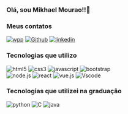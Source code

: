 ### Olá, sou Mikhael Mourao!!👋
### Meus contatos
<div style="display :inline_block">
<a href="https://api.whatsapp.com/send/?phone=5585987006568&text&type=phone_number&app_absent=0">
<img alt="wpp" src="https://img.shields.io/badge/WhatsApp-25D366?style=for-the-badge&logo=whatsapp&logoColor=white"/></a>
<a href="https://github.com/mikhaelmourao">
<img alt="Github" src="https://img.shields.io/badge/GitHub-100000?style=for-the-badge&logo=github&logoColor=white"></a>
<a href="https://www.linkedin.com/in/mikhael-mourao-b57165232/">
<img alt="linkedin" src="https://img.shields.io/badge/LinkedIn-0077B5?style=for-the-badge&logo=linkedin&logoColor=white"></a>
</div>



### Tecnologias que utilizo

<div style="display :inline_block">
<img alt="html5" src="https://img.shields.io/badge/HTML5-E34F26?style=for-the-badge&logo=html5&logoColor=white"/>
<img alt="css3" src="https://img.shields.io/badge/CSS-239120?&style=for-the-badge&logo=css3&logoColor=white"/>
<img alt="javascript" src="https://img.shields.io/badge/JavaScript-F7DF1E?style=for-the-badge&logo=javascript&logoColor=black"/>
<img alt="bootstrap" src="https://img.shields.io/badge/Bootstrap-563D7C?style=for-the-badge&logo=bootstrap&logoColor=white"/><br>
<img alt="node.js" src="https://img.shields.io/badge/Node.js-43853D?style=for-the-badge&logo=node.js&logoColor=white"/>
<img alt="react" src="https://img.shields.io/badge/React-20232A?style=for-the-badge&logo=react&logoColor=61DAFB"/>
<img alt="vue.js" src="https://img.shields.io/badge/Vue.js-35495E?style=for-the-badge&logo=vue.js&logoColor=4FC08D"/>


<img alt="Vscode" src="https://img.shields.io/badge/Visual_Studio_Code-0078D4?style=for-the-badge&logo=visual%20studio%20code&logoColor=white"/>
</div>

### Tecnologias que utilizei na graduação
<div style="display :inline_block">
<img alt="python" src="https://img.shields.io/badge/Python-14354C?style=for-the-badge&logo=python&logoColor=white](https://img.shields.io/badge/Python-3776AB?style=for-the-badge&logo=python&logoColor=white"/>
<img alt="C" src="https://img.shields.io/badge/C-00599C?style=for-the-badge&logo=c&logoColor=white"/>
<img alt="java" src="https://img.shields.io/badge/Java-ED8B00?style=for-the-badge&logo=openjdk&logoColor=white"/>
</div>
